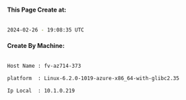
   
#### This Page Create at:

```bash

2024-02-26 - 19:08:35 UTC

```

#### Create By Machine:

```bash

Host Name : fv-az714-373

platform  : Linux-6.2.0-1019-azure-x86_64-with-glibc2.35

Ip Local  : 10.1.0.219

```

